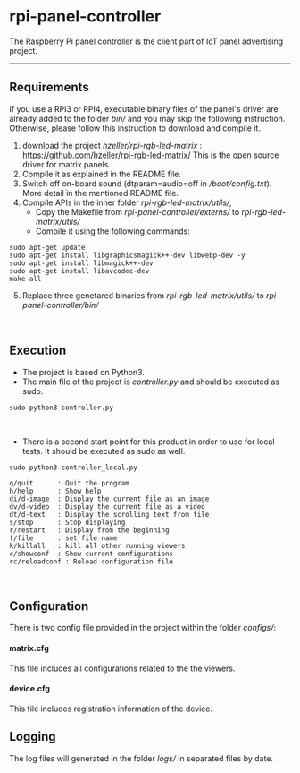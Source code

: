 # rpi-panel-controller
The Raspberry Pi panel controller is the client part of IoT panel advertising project.

-------------------

## Requirements
If you use a RPI3 or RPI4, executable binary files of the panel's driver are already added to the folder *bin/* and you may skip the following instruction.
Otherwise, please follow this instruction to download and compile it.
1. download the project *hzeller/rpi-rgb-led-matrix* :
https://github.com/hzeller/rpi-rgb-led-matrix/
This is the open source driver for matrix panels.
2. Compile it as explained in the README file.
3. Switch off on-board sound (dtparam=audio=off in */boot/config.txt*). More detail in the mentioned README file.
4. Compile APIs in the inner folder *rpi-rgb-led-matrix/utils/*, 
   - Copy the Makefile from  *rpi-panel-controller/externs/*  to  *rpi-rgb-led-matrix/utils/*
   - Compile it using the following commands:
```
sudo apt-get update
sudo apt-get install libgraphicsmagick++-dev libwebp-dev -y
sudo apt-get install libmagick++-dev
sudo apt-get install libavcodec-dev
make all
```
5. Replace three genetared binaries from  *rpi-rgb-led-matrix/utils/*  to  *rpi-panel-controller/bin/*
<br>

## Execution
- The project is based on Python3.
- The main file of the project is *controller.py* and should be executed as sudo.
```
sudo python3 controller.py
```
<br>

- There is a second start point for this product in order to use for local tests. It should be executed as sudo as well.
```
sudo python3 controller_local.py
```
```
q/quit      : Quit the program
h/help      : Show help
di/d-image  : Display the current file as an image
dv/d-video  : Display the current file as a video
dt/d-text   : Display the scrolling text from file
s/stop      : Stop displaying
r/restart   : Display from the beginning
f/file      : set file name
k/killall   : kill all other running viewers
c/showconf  : Show current configurations
rc/reloadconf : Reload configuration file
```

<br>

## Configuration
There is two config file provided in the project within the folder *configs/*:
#### **matrix.cfg**
  This file includes all configurations related to the the viewers.
#### **device.cfg**
  This file includes registration information of the device.
<br>

## Logging
The log files will generated in the folder *logs/* in separated files by date.

